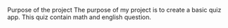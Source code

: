 Purpose of the project
The purpose of my project is to create a basic quiz app. This quiz contain math and english question.